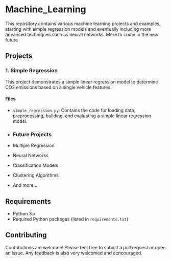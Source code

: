 # Machine_Learning
This repository contains various machine learning projects and examples, starting with simple regression models and eventually including more advanced techniques such as neural networks.
More to come in the near future

## Projects

### 1. Simple Regression
This project demonstrates a simple linear regression model to determine CO2 emissions based on a single vehicle features.

#### Files
- `simple_regression.py`: Contains the code for loading data, preprocessing, building, and evaluating a simple linear regression model.

- ### Future Projects

- Multiple Regression
- Neural Networks
- Classification Models
- Clustering Algorithms
- And more...

## Requirements

- Python 3.x
- Required Python packages (listed in `requirements.txt`)

## Contributing

Contributions are welcome! Please feel free to submit a pull request or open an issue.
Any feedback is also very welcomed and ecncouraged. 
